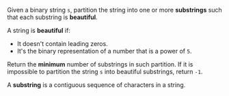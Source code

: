 Given a binary string `s`, partition the string into one or more **substrings** such that each substring is **beautiful**.

A string is **beautiful** if:

- It doesn't contain leading zeros.
- It's the binary representation of a number that is a power of `5`.

Return the **minimum** number of substrings in such partition. If it is impossible to partition the string `s` into beautiful substrings, return `-1`.

A **substring** is a contiguous sequence of characters in a string.